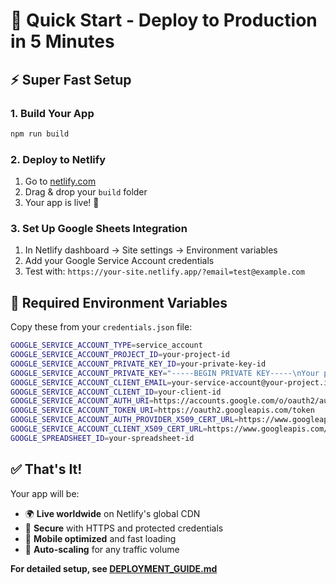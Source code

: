 # 🚀 **Quick Start - Deploy to Production in 5 Minutes**

## ⚡ **Super Fast Setup**

### **1. Build Your App**
```bash
npm run build
```

### **2. Deploy to Netlify**
1. Go to [netlify.com](https://netlify.com)
2. Drag & drop your `build` folder
3. Your app is live! 🎉

### **3. Set Up Google Sheets Integration**
1. In Netlify dashboard → Site settings → Environment variables
2. Add your Google Service Account credentials
3. Test with: `https://your-site.netlify.app/?email=test@example.com`

## 🔐 **Required Environment Variables**

Copy these from your `credentials.json` file:

```bash
GOOGLE_SERVICE_ACCOUNT_TYPE=service_account
GOOGLE_SERVICE_ACCOUNT_PROJECT_ID=your-project-id
GOOGLE_SERVICE_ACCOUNT_PRIVATE_KEY_ID=your-private-key-id
GOOGLE_SERVICE_ACCOUNT_PRIVATE_KEY="-----BEGIN PRIVATE KEY-----\nYour private key\n-----END PRIVATE KEY-----\n"
GOOGLE_SERVICE_ACCOUNT_CLIENT_EMAIL=your-service-account@your-project.iam.gserviceaccount.com
GOOGLE_SERVICE_ACCOUNT_CLIENT_ID=your-client-id
GOOGLE_SERVICE_ACCOUNT_AUTH_URI=https://accounts.google.com/o/oauth2/auth
GOOGLE_SERVICE_ACCOUNT_TOKEN_URI=https://oauth2.googleapis.com/token
GOOGLE_SERVICE_ACCOUNT_AUTH_PROVIDER_X509_CERT_URL=https://www.googleapis.com/oauth2/v1/certs
GOOGLE_SERVICE_ACCOUNT_CLIENT_X509_CERT_URL=https://www.googleapis.com/robot/v1/metadata/x509/your-service-account%40your-project.iam.gserviceaccount.com
GOOGLE_SPREADSHEET_ID=your-spreadsheet-id
```

## ✅ **That's It!**

Your app will be:
- 🌍 **Live worldwide** on Netlify's global CDN
- 🔐 **Secure** with HTTPS and protected credentials
- 📱 **Mobile optimized** and fast loading
- 🚀 **Auto-scaling** for any traffic volume

**For detailed setup, see [DEPLOYMENT_GUIDE.md](./DEPLOYMENT_GUIDE.md)**
